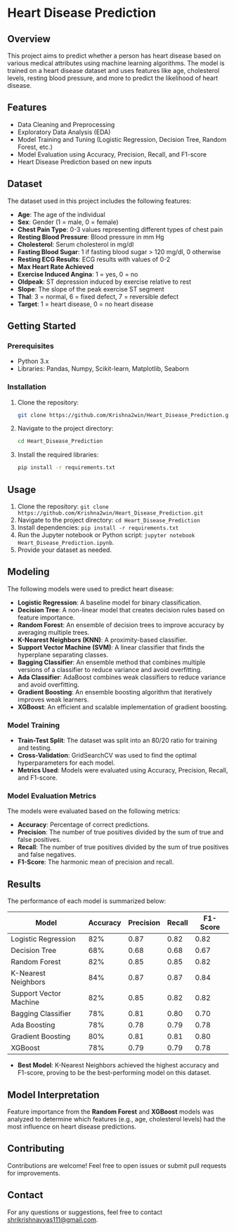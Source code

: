 # Heart Disease Prediction

## Overview

This project aims to predict whether a person has heart disease based on various medical attributes using machine learning algorithms. The model is trained on a heart disease dataset and uses features like age, cholesterol levels, resting blood pressure, and more to predict the likelihood of heart disease.

## Features

- Data Cleaning and Preprocessing
- Exploratory Data Analysis (EDA)
- Model Training and Tuning (Logistic Regression, Decision Tree, Random Forest, etc.)
- Model Evaluation using Accuracy, Precision, Recall, and F1-score
- Heart Disease Prediction based on new inputs

## Dataset

The dataset used in this project includes the following features:
- **Age**: The age of the individual
- **Sex**: Gender (1 = male, 0 = female)
- **Chest Pain Type**: 0-3 values representing different types of chest pain
- **Resting Blood Pressure**: Blood pressure in mm Hg
- **Cholesterol**: Serum cholesterol in mg/dl
- **Fasting Blood Sugar**: 1 if fasting blood sugar > 120 mg/dl, 0 otherwise
- **Resting ECG Results**: ECG results with values of 0-2
- **Max Heart Rate Achieved**
- **Exercise Induced Angina**: 1 = yes, 0 = no
- **Oldpeak**: ST depression induced by exercise relative to rest
- **Slope**: The slope of the peak exercise ST segment
- **Thal**: 3 = normal, 6 = fixed defect, 7 = reversible defect
- **Target**: 1 = heart disease, 0 = no heart disease

## Getting Started

### Prerequisites

- Python 3.x
- Libraries: Pandas, Numpy, Scikit-learn, Matplotlib, Seaborn

### Installation

1. Clone the repository:
    ```bash
    git clone https://github.com/Krishna2win/Heart_Disease_Prediction.git
    ```

2. Navigate to the project directory:
    ```bash
    cd Heart_Disease_Prediction
    ```

3. Install the required libraries:
    ```bash
    pip install -r requirements.txt
    ```
## Usage

1. Clone the repository: `git clone https://github.com/Krishna2win/Heart_Disease_Prediction.git`
2. Navigate to the project directory: `cd Heart_Disease_Prediction`
3. Install dependencies: `pip install -r requirements.txt`
4. Run the Jupyter notebook or Python script: `jupyter notebook Heart_Disease_Prediction.ipynb`.
5. Provide your dataset as needed.

## Modeling

The following models were used to predict heart disease:

- **Logistic Regression**: A baseline model for binary classification.
- **Decision Tree**: A non-linear model that creates decision rules based on feature importance.
- **Random Forest**: An ensemble of decision trees to improve accuracy by averaging multiple trees.
- **K-Nearest Neighbors (KNN)**: A proximity-based classifier.
- **Support Vector Machine (SVM)**: A linear classifier that finds the hyperplane separating classes.
- **Bagging Classifier**: An ensemble method that combines multiple versions of a classifier to reduce variance and avoid overfitting.
- **Ada Classifier**: AdaBoost combines weak classifiers to reduce variance and avoid overfitting.
- **Gradient Boosting**: An ensemble boosting algorithm that iteratively improves weak learners.
- **XGBoost**: An efficient and scalable implementation of gradient boosting.

### Model Training

- **Train-Test Split**: The dataset was split into an 80/20 ratio for training and testing.
- **Cross-Validation**: GridSearchCV was used to find the optimal hyperparameters for each model.
- **Metrics Used**: Models were evaluated using Accuracy, Precision, Recall, and F1-score.

### Model Evaluation Metrics

The models were evaluated based on the following metrics:
- **Accuracy**: Percentage of correct predictions.
- **Precision**: The number of true positives divided by the sum of true and false positives.
- **Recall**: The number of true positives divided by the sum of true positives and false negatives.
- **F1-Score**: The harmonic mean of precision and recall.

## Results

The performance of each model is summarized below:

| Model                | Accuracy | Precision | Recall | F1-Score |
|----------------------|----------|-----------|--------|----------|
| Logistic Regression   | 82%      | 0.87      | 0.82   | 0.82     |
| Decision Tree         | 68%      | 0.68      | 0.68   | 0.67     |
| Random Forest         | 82%      | 0.85      | 0.85   | 0.82     |
| K-Nearest Neighbors   | 84%      | 0.87      | 0.87   | 0.84     |
| Support Vector Machine| 82%      | 0.85      | 0.82   | 0.82     |
| Bagging Classifier    | 78%      | 0.81      | 0.80   | 0.70     |
| Ada Boosting          | 78%      | 0.78      | 0.79   | 0.78     |
| Gradient Boosting     | 80%      | 0.81      | 0.81   | 0.80     |
| XGBoost               | 78%      | 0.79      | 0.79   | 0.78     |

- **Best Model**: K-Nearest Neighbors achieved the highest accuracy and F1-score, proving to be the best-performing model on this dataset.

## Model Interpretation

Feature importance from the **Random Forest** and **XGBoost** models was analyzed to determine which features (e.g., age, cholesterol levels) had the most influence on heart disease predictions.

## Contributing

Contributions are welcome! Feel free to open issues or submit pull requests for improvements.

## Contact

For any questions or suggestions, feel free to contact [shrikrishnavyas111@gmail.com](mailto:shrikrishnavyas111@gmail.com).
